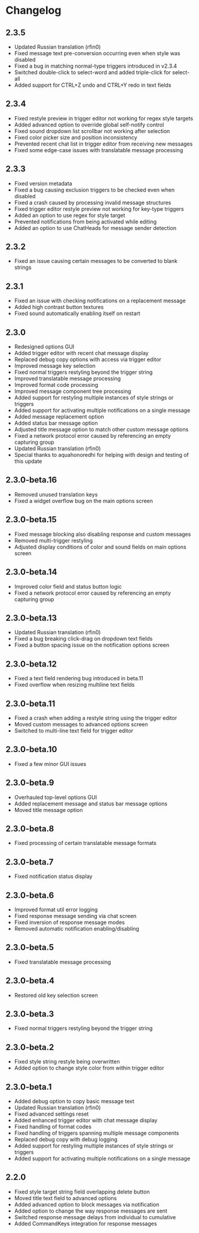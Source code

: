 # Changelog

## 2.3.5

- Updated Russian translation (rfin0)
- Fixed message text pre-conversion occurring even when style was disabled
- Fixed a bug in matching normal-type triggers introduced in v2.3.4
- Switched double-click to select-word and added triple-click for select-all
- Added support for CTRL+Z undo and CTRL+Y redo in text fields

## 2.3.4

- Fixed restyle preview in trigger editor not working for regex style targets
- Added advanced option to override global self-notify control
- Fixed sound dropdown list scrollbar not working after selection
- Fixed color picker size and position inconsistency
- Prevented recent chat list in trigger editor from receiving new messages
- Fixed some edge-case issues with translatable message processing

## 2.3.3

- Fixed version metadata
- Fixed a bug causing exclusion triggers to be checked even when disabled
- Fixed a crash caused by processing invalid message structures
- Fixed trigger editor restyle preview not working for key-type triggers
- Added an option to use regex for style target
- Prevented notifications from being activated while editing
- Added an option to use ChatHeads for message sender detection

## 2.3.2

- Fixed an issue causing certain messages to be converted to blank strings

## 2.3.1

- Fixed an issue with checking notifications on a replacement message
- Added high contrast button textures
- Fixed sound automatically enabling itself on restart

## 2.3.0

- Redesigned options GUI
- Added trigger editor with recent chat message display
- Replaced debug copy options with access via trigger editor
- Improved message key selection
- Fixed normal triggers restyling beyond the trigger string
- Improved translatable message processing
- Improved format code processing
- Improved message component tree processing
- Added support for restyling multiple instances of style strings or triggers
- Added support for activating multiple notifications on a single message
- Added message replacement option
- Added status bar message option
- Adjusted title message option to match other custom message options
- Fixed a network protocol error caused by referencing an empty capturing group
- Updated Russian translation (rfin0)
- Special thanks to aquahonoredhi for helping with design and testing of this update

## 2.3.0-beta.16

- Removed unused translation keys
- Fixed a widget overflow bug on the main options screen

## 2.3.0-beta.15

- Fixed message blocking also disabling response and custom messages
- Removed multi-trigger restyling
- Adjusted display conditions of color and sound fields on main options screen

## 2.3.0-beta.14

- Improved color field and status button logic
- Fixed a network protocol error caused by referencing an empty capturing group

## 2.3.0-beta.13

- Updated Russian translation (rfin0)
- Fixed a bug breaking click-drag on dropdown text fields
- Fixed a button spacing issue on the notification options screen

## 2.3.0-beta.12

- Fixed a text field rendering bug introduced in beta.11
- Fixed overflow when resizing multiline text fields

## 2.3.0-beta.11

- Fixed a crash when adding a restyle string using the trigger editor
- Moved custom messages to advanced options screen
- Switched to multi-line text field for trigger editor

## 2.3.0-beta.10

- Fixed a few minor GUI issues

## 2.3.0-beta.9

- Overhauled top-level options GUI
- Added replacement message and status bar message options
- Moved title message option

## 2.3.0-beta.8

- Fixed processing of certain translatable message formats

## 2.3.0-beta.7

- Fixed notification status display

## 2.3.0-beta.6

- Improved format util error logging
- Fixed response message sending via chat screen
- Fixed inversion of response message modes
- Removed automatic notification enabling/disabling

## 2.3.0-beta.5

- Fixed translatable message processing

## 2.3.0-beta.4

- Restored old key selection screen

## 2.3.0-beta.3

- Fixed normal triggers restyling beyond the trigger string

## 2.3.0-beta.2

- Fixed style string restyle being overwritten
- Added option to change style color from within trigger editor

## 2.3.0-beta.1

- Added debug option to copy basic message text
- Updated Russian translation (rfin0)
- Fixed advanced settings reset
- Added enhanced trigger editor with chat message display
- Fixed handling of format codes
- Fixed handling of triggers spanning multiple message components
- Replaced debug copy with debug logging
- Added support for restyling multiple instances of style strings or triggers
- Added support for activating multiple notifications on a single message

## 2.2.0

- Fixed style target string field overlapping delete button
- Moved title text field to advanced options
- Added advanced option to block messages via notification
- Added option to change the way response messages are sent
- Switched response message delays from individual to cumulative
- Added CommandKeys integration for response messages
